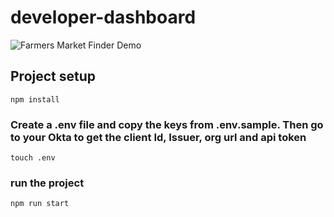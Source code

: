 # developer-dashboard

![Farmers Market Finder Demo](https://cdn.glitch.com/b3c3d929-d176-4f3c-8e82-bfdcad09277f%2F2020-03-17%2010.21.57.gif)

## Project setup
```
npm install
```
### Create a .env file and copy the keys from .env.sample.  Then go to your Okta to get the client Id, Issuer, org url and api token
```
touch .env
```


### run the project
```
npm run start
```


